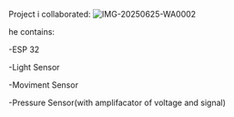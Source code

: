 Project i collaborated:
![IMG-20250625-WA0002](https://github.com/user-attachments/assets/8fd4375c-e8b8-43b2-8d51-9edc0f2a72b9)



he contains:

-ESP 32

-Light Sensor

-Moviment Sensor

-Pressure Sensor(with amplifacator of voltage and signal)
